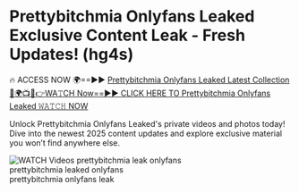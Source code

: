 # Prettybitchmia Onlyfans Leaked Exclusive Content Leak - Fresh Updates! (hg4s)

🔥 ACCESS NOW 🌍==►► <a href="https://tinyurl.com/3fjeunct" rel="nofollow">Prettybitchmia Onlyfans Leaked Latest Collection</a></h3>
[🔴🌍📺📱👉WA𝚃CH Now==►► CLICK HERE TO Prettybitchmia Onlyfans Leaked 𝚆𝙰𝚃𝙲𝙷 NOW](https://tinyurl.com/3fjeunct)

Unlock Prettybitchmia Onlyfans Leaked's private videos and photos today! Dive into the newest 2025 content updates and explore exclusive material you won’t find anywhere else.


<a href="https://tinyurl.com/3fjeunct" rel="nofollow" data-target="animated-image.originalLink"><img src="https://camo.githubusercontent.com/8a4f000d20f83aca3bf7ec5f350d767afa0574a8a352519fd8cfa583a6f93a33/68747470733a2f2f692e696d6775722e636f6d2f644a486b345a712e676966" alt="WATCH Videos" data-canonical-src="https://i.imgur.com/dJHk4Zq.gif" style="max-width: 100%; display: inline-block;" data-target="animated-image.originalImage"></a>
prettybitchmia leak onlyfans<br>
prettybitchmia leaked onlyfans<br>
prettybitchmia onlyfans leak